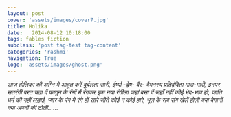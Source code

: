 ```yaml
---
layout: post
cover: 'assets/images/cover7.jpg'
title: Holika
date:   2014-08-12 10:18:00
tags: fables fiction
subclass: 'post tag-test tag-content'
categories: 'rashmi'
navigation: True
logo: 'assets/images/ghost.png'
---
```


<i>
आज होलिका की अग्नि में  
आहूत करें दुर्बलता सारी,  
ईर्ष्या -द्वेष- बैर- वैमनस्य  
प्रतिद्वंदिता मारा-मारी,  
इनपर सतरंगी परत चढ़ा दें  
फागुन के रंगों में रंगकर  
इक नया रंगीला जहां बसा दें  
जहाँ नहीं कोई भेद-भाव हो,  
जाति धर्म की नहीं लड़ाई,  
प्यार के रंग में रंगे हों सारे  
जीते कोई न कोई हारे,  
भूल के सब संग खेलें होली  
क्या बेगानों क्या अपनों की टोली......  
</i>
